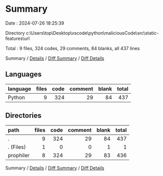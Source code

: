 # Summary

Date : 2024-07-26 18:25:39

Directory c:\\Users\\top\\Desktop\\vscode\\python\\maliciousCode\\src\\static-features\\url

Total : 9 files,  324 codes, 29 comments, 84 blanks, all 437 lines

Summary / [Details](details.md) / [Diff Summary](diff.md) / [Diff Details](diff-details.md)

## Languages
| language | files | code | comment | blank | total |
| :--- | ---: | ---: | ---: | ---: | ---: |
| Python | 9 | 324 | 29 | 84 | 437 |

## Directories
| path | files | code | comment | blank | total |
| :--- | ---: | ---: | ---: | ---: | ---: |
| . | 9 | 324 | 29 | 84 | 437 |
| . (Files) | 1 | 0 | 0 | 1 | 1 |
| prophiler | 8 | 324 | 29 | 83 | 436 |

Summary / [Details](details.md) / [Diff Summary](diff.md) / [Diff Details](diff-details.md)